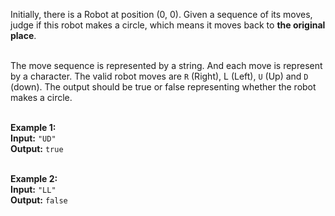 Initially, there is a Robot at position (0, 0). Given a sequence of its moves, judge if this robot makes a circle, which means it moves back to __the original place__.<br/><br/>

The move sequence is represented by a string. And each move is represent by a character. The valid robot moves are `R` (Right), L (Left), `U` (Up) and `D` (down). The output should be true or false representing whether the robot makes a circle.<br/><br/>

__Example 1:__<br/>
__Input:__ `"UD"`<br/>
__Output:__ `true`<br/><br/>

__Example 2:__<br/>
__Input:__ `"LL"`<br/>
__Output:__ `false`
